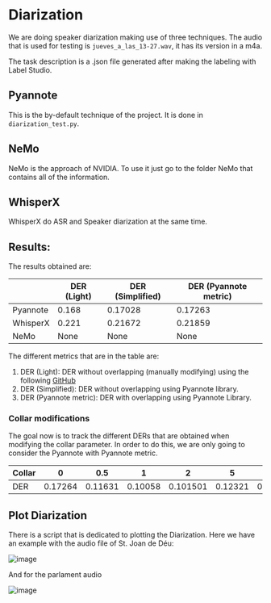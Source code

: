 # Diarization

We are doing speaker diarization making use of three techniques. The audio that is used for testing is ```jueves_a_las_13-27.wav```, it has its version in a m4a. 

The task description is a .json file generated after making the labeling with Label Studio.

## Pyannote

This is the by-default technique of the project. It is done in ```diarization_test.py```.

## NeMo

NeMo is the approach of NVIDIA. To use it just go to the folder NeMo that contains all of the information. 

## WhisperX

WhisperX do ASR and Speaker diarization at the same time. 


## Results:

The results obtained are:

|          	| DER  (Light)     	        | DER (Simplified)  | DER (Pyannote metric) 
|----------	|-------	                | -------           | -------
| Pyannote 	| 0.168 	                | 0.17028           | 0.17263
| WhisperX 	| 0.221 	                | 0.21672           | 0.21859
| NeMo     	| None  	                | None              | None

The different metrics that are in the table are:
1. DER (Light): DER without overlapping (manually modifying) using the following [GitHub](https://github.com/wq2012/SimpleDER)
2. DER (Simplified): DER without overlapping using Pyannote library.
3. DER (Pyannote metric): DER with overlapping using Pyannote Library.


### Collar modifications

The goal now is to track the different DERs that are obtained when modifying the collar parameter. In order to do this, we are only going to consider the Pyannote with Pyannote metric.

| Collar 	| 0       	| 0.5     	| 1       	| 2        	| 5       	| 10      	|
|--------	|---------	|---------	|---------	|----------	|---------	|---------	|
| DER    	| 0.17264 	| 0.11631 	| 0.10058 	| 0.101501 	| 0.12321 	| 0.15093 	|

## Plot Diarization
There is a script that is dedicated to plotting the Diarization. Here we have an example with the audio file of St. Joan de Déu:

![image](https://github.com/marccasals98/StJoanDeDeu/assets/97680577/0e6a7c21-466b-49fd-b5f7-d711772800bd)


And for the parlament audio

![image](https://github.com/marccasals98/StJoanDeDeu/assets/97680577/29e50344-f4d0-48a4-89b8-d7e63688d301)

